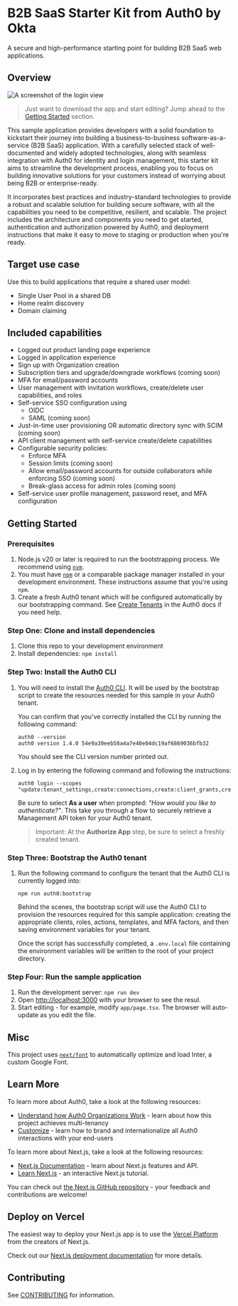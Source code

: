 # **B2B SaaS Starter Kit** from **Auth0 by Okta**

A secure and high-performance starting point for building B2B SaaS web applications.

## Overview

![A screenshot of the login view](https://i.imgur.com/teXrIAo.png)

> Just want to download the app and start editing? Jump ahead to the [Getting Started](#getting-started) section.

This sample application provides developers with a solid foundation to kickstart their journey into building a business-to-business software-as-a-service (B2B SaaS) application. With a carefully selected stack of well-documented and widely adopted technologies, along with seamless integration with Auth0 for identity and login management, this starter kit aims to streamline the development process, enabling you to focus on building innovative solutions for your customers instead of worrying about being B2B or enterprise-ready.

It incorporates best practices and industry-standard technologies to provide a robust and scalable solution for building secure software, with all the capabilities you need to be competitive, resilient, and scalable. The project includes the architecture and components you need to get started, authentication and authorization powered by Auth0, and deployment instructions that make it easy to move to staging or production when you're ready.

## Target use case

Use this to build applications that require a shared user model:
* Single User Pool in a shared DB
* Home realm discovery
* Domain claiming

## Included capabilities
* Logged out product landing page experience
* Logged in application experience
* Sign up with Organization creation
* Subscription tiers and upgrade/downgrade workflows (coming soon)
* MFA for email/password accounts
* User management with invitation workflows, create/delete user capabilities, and roles
* Self-service SSO configuration using
  * OIDC 
  * SAML (coming soon)
* Just-in-time user provisioning OR automatic directory sync with SCIM (coming soon)
* API client management with self-service create/delete capabilities
* Configurable security policies:
  * Enforce MFA
  * Session limits (coming soon)
  * Allow email/password accounts for outside collaborators while enforcing SSO (coming soon)
  * Break-glass access for admin roles (coming soon)
* Self-service user profile management, password reset, and MFA configuration

## Getting Started

### Prerequisites
1. Node.js v20 or later is required to run the bootstrapping process. We recommend using [`nvm`](https://github.com/nvm-sh/nvm).
1. You must have [`npm`](https://docs.npmjs.com/downloading-and-installing-node-js-and-npm) or a comparable package manager installed in your development environment. These instructions assume that you're using `npm`.
1. Create a fresh Auth0 tenant which will be configured automatically by our bootstrapping command. See [Create Tenants](https://auth0.com/docs/get-started/auth0-overview/create-tenants) in the Auth0 docs if you need help.

### Step One: Clone and install dependencies
1. Clone this repo to your development environment
1. Install dependencies: `npm install`

### Step Two: Install the Auth0 CLI
1. You will need to install the [Auth0 CLI](https://github.com/auth0/auth0-cli). It will be used by the bootstrap script to create the resources needed for this sample in your Auth0 tenant.

    You can confirm that you've correctly installed the CLI by running the following command:

    ```shell
    auth0 --version
    auth0 version 1.4.0 54e9a30eeb58a4a7e40e04dc19af6869036bfb32
    ```

    You should see the CLI version number printed out.

1. Log in by entering the following command and following the instructions:
  
    ```shell
    auth0 login --scopes "update:tenant_settings,create:connections,create:client_grants,create:email_templates,update:guardian_factors"
    ```

    Be sure to select **As a user** when prompted: *"How would you like to authenticate?"*. This take you through a flow to securely retrieve a Management API token for your Auth0 tenant.

    > Important: At the **Authorize App** step, be sure to select a freshly created tenant.
 
### Step Three: Bootstrap the Auth0 tenant
1. Run the following command to configure the tenant that the Auth0 CLI is currently logged into:

    ```shell
    npm run auth0:bootstrap
    ```
    Behind the scenes, the bootstrap script will use the Auth0 CLI to provision the resources required for this sample application: creating the appropriate clients, roles, actions, templates, and MFA factors, and then saving environment variables for your tenant.

    Once the script has successfully completed, a `.env.local` file containing the environment variables will be written to the root of your project directory.

### Step Four: Run the sample application
1. Run the development server: `npm run dev`
1. Open [http://localhost:3000](http://localhost:3000) with your browser to see the resul.
1. Start editing - for example, modify `app/page.tsx`. The browser will auto-update as you edit the file.

## Misc

This project uses [`next/font`](https://nextjs.org/docs/basic-features/font-optimization) to automatically optimize and load Inter, a custom Google Font.

## Learn More

To learn more about Auth0, take a look at the following resources:
- [Understand how Auth0 Organizations Work](https://auth0.com/docs/manage-users/organizations/organizations-overview) - learn about how this project achieves multi-tenancy
- [Customize](https://auth0.com/docs/customize) - learn how to brand and internationalize all Auth0 interactions with your end-users

To learn more about Next.js, take a look at the following resources:

- [Next.js Documentation](https://nextjs.org/docs) - learn about Next.js features and API.
- [Learn Next.js](https://nextjs.org/learn) - an interactive Next.js tutorial.

You can check out [the Next.js GitHub repository](https://github.com/vercel/next.js/) - your feedback and contributions are welcome!

## Deploy on Vercel

The easiest way to deploy your Next.js app is to use the [Vercel Platform](https://vercel.com/new?utm_medium=default-template&filter=next.js&utm_source=create-next-app&utm_campaign=create-next-app-readme) from the creators of Next.js.

Check out our [Next.js deployment documentation](https://nextjs.org/docs/deployment) for more details.


## Contributing
See [CONTRIBUTING](./CONTRIBUTING.md) for information.
